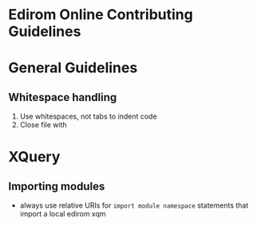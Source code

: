 # Edirom Online Contributing Guidelines

# General Guidelines

## Whitespace handling

1. Use whitespaces, not tabs to indent code
2. Close file with 


# XQuery

## Importing modules

* always use relative URIs for `import module namespace` statements that import a local edirom xqm
